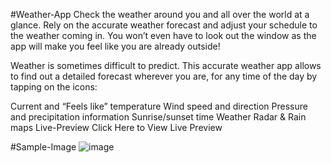 #Weather-App
Check the weather around you and all over the world at a glance. Rely on the accurate weather forecast and adjust your schedule to the weather coming in. You won’t even have to look out the window as the app will make you feel like you are already outside!

Weather is sometimes difficult to predict. This accurate weather app allows to find out a detailed forecast wherever you are, for any time of the day by tapping on the icons:

Current and “Feels like” temperature
Wind speed and direction
Pressure and precipitation information
Sunrise/sunset time
Weather Radar & Rain maps
Live-Preview
Click Here to View Live Preview

#Sample-Image
![image](https://user-images.githubusercontent.com/60444094/202126336-5d5629c6-cbfc-48e9-b79b-070c80f1abae.png)

